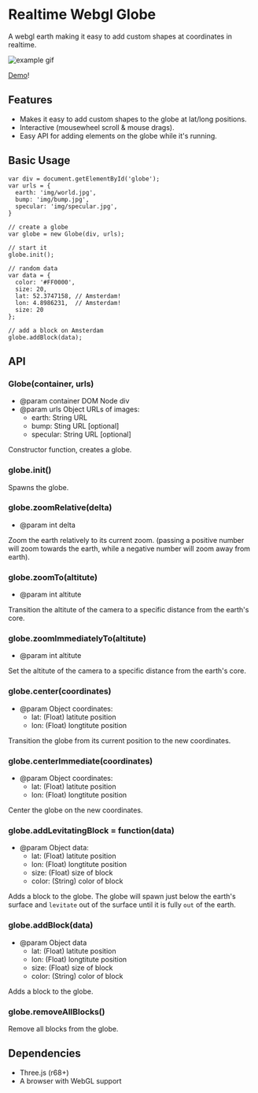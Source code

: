 # Realtime Webgl Globe

A webgl earth making it easy to add custom shapes at coordinates in realtime.

![example gif](http://mikevanrossum.nl/stuff/realtime-webgl-globe/realtime-globe.gif)

[Demo](http://mikevanrossum.nl/stuff/realtime-webgl-globe/example.html)!

## Features

- Makes it easy to add custom shapes to the globe at lat/long positions.
- Interactive (mousewheel scroll & mouse drags).
- Easy API for adding elements on the globe while it's running.

## Basic Usage

    var div = document.getElementById('globe');
    var urls = {
      earth: 'img/world.jpg',
      bump: 'img/bump.jpg',
      specular: 'img/specular.jpg',
    }

    // create a globe
    var globe = new Globe(div, urls);

    // start it
    globe.init();

    // random data
    var data = {
      color: '#FF0000',
      size: 20,
      lat: 52.3747158, // Amsterdam!
      lon: 4.8986231,  // Amsterdam!
      size: 20
    };

    // add a block on Amsterdam
    globe.addBlock(data);

## API

### Globe(container, urls)

- @param container DOM Node div
- @param urls Object URLs of images:
  - earth: String URL
  - bump: Sting URL [optional]
  - specular: String URL [optional]

Constructor function, creates a globe.

### globe.init()

Spawns the globe.

### globe.zoomRelative(delta)

- @param int delta

Zoom the earth relatively to its current zoom.
(passing a positive number will zoom towards
the earth, while a negative number will zoom 
away from earth).

### globe.zoomTo(altitute)

- @param int altitute

Transition the altitute of the camera to a specific
distance from the earth's core.

### globe.zoomImmediatelyTo(altitute)

- @param int altitute

Set the altitute of the camera to a specific
distance from the earth's core.

### globe.center(coordinates)

- @param Object coordinates:
  - lat: (Float) latitute position
  - lon: (Float) longtitute position
 
Transition the globe from its current position
to the new coordinates.

### globe.centerImmediate(coordinates)

- @param Object coordinates:
  - lat: (Float) latitute position
  - lon: (Float) longtitute position

Center the globe on the new coordinates.

### globe.addLevitatingBlock = function(data)

- @param Object data:
  - lat: (Float) latitute position
  - lon: (Float) longtitute position
  - size: (Float) size of block
  - color: (String) color of block
   
Adds a block to the globe. The globe will spawn
just below the earth's surface and `levitate`
out of the surface until it is fully `out` of the
earth.

### globe.addBlock(data)

- @param Object data
  - lat: (Float) latitute position
  - lon: (Float) longtitute position
  - size: (Float) size of block
  - color: (String) color of block
 
Adds a block to the globe.

### globe.removeAllBlocks()

Remove all blocks from the globe.

## Dependencies

- Three.js (r68+)
- A browser with WebGL support